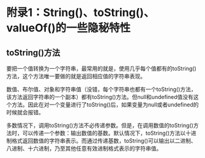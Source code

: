 # 附录1：String\(\)、toString\(\)、valueOf\(\)的一些隐秘特性

## toString\(\)方法

要把一个值转换为一个字符串，最常用的就是，使用几乎每个值都有的toString\(\)方法，这个方法唯一要做的就是返回相应值的字符串表现。

数值、布尔值、对象和字符串值（没错，每个字符串也都有一个toString\(\)方法，该方法返回字符串的一个副本）都有toString\(\)方法。但null和undefined值没有这个方法。因此在对一个变量进行了toString\(\)后，如果变量为null或者undefined的时候就会报错。

多数情况下，调用toString\(\)方法不必传递参数。但是，在调用数值的toString\(\)方法时，可以传递一个参数：输出数值的基数。默认情况下，toString\(\)方法以十进制格式返回数值的字符串表示。而通过传递基数，toString\(\)可以输出以二进制、八进制、十六进制，乃至其他任意有效进制格式表示的字符串值。




